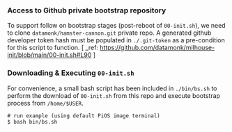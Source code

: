 ### Access to Github private bootstrap repository
To support follow on bootstrap stages (post-reboot of `00-init.sh`), we need to clone `datamonk/hamster-cannon.git` private repo. A generated github developer token hash must be populated in `./.git-token` as a pre-condition for this script to function.
  [ _ref: https://github.com/datamonk/milhouse-init/blob/main/00-init.sh#L90 ]

### Downloading & Executing `00-init.sh`
For convenience, a small bash script has been included in `./bin/bs.sh` to perform
the download of `00-init.sh` from this repo and execute bootstrap process from `/home/$USER`.

```
# run example (using default PiOS image terminal)
$ bash bin/bs.sh
```
